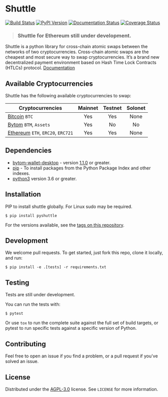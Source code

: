 # Shuttle 

[![Build Status](https://travis-ci.org/meherett/shuttle.svg?branch=ethereum)](https://travis-ci.org/meherett/shuttle?branch=ethereum)
[![PyPI Version](https://img.shields.io/pypi/v/pyshuttle.svg?color=blue)](https://pypi.org/project/pyshuttle)
[![Documentation Status](https://readthedocs.org/projects/shuttle/badge/?version=ethereum)](https://shuttle.readthedocs.io/en/latest/?badge=ethereum)
[![Coverage Status](https://coveralls.io/repos/github/meherett/shuttle/badge.svg?branch=ethereum)](https://coveralls.io/github/meherett/shuttle?branch=ethereum)

> ### Shuttle for Ethereum still under development.

Shuttle is a python library for cross-chain atomic swaps between the networks of two cryptocurrencies. Cross-chain atomic swaps are the cheapest and most secure way to swap cryptocurrencies. It’s a brand new decentralized payment environment based on Hash Time Lock Contracts (HTLCs) protocol. [Documentation](https://shuttle.readthedocs.io/en/ethereum)

## Available Cryptocurrencies

Shuttle has the following available cryptocurrencies to swap:

| Cryptocurrencies                                                             | Mainnet | Testnet | Solonet | 
| ---------------------------------------------------------------------------- | :-----: | :-----: | :-----: |
| [Bitcoin](https://github.com/bitcoin/bitcoin) `BTC`                          | Yes     | Yes     | None    |
| [Bytom](https://github.com/bytom/bytom) `BTM`, `Assets`                      | Yes     | No      | No      |
| [Ethereum](https://github.com/ethereum/go-ethereum) `ETH`, `ERC20`, `ERC721` | Yes     | Yes     | None    |

## Dependencies

* [bytom-wallet-desktop](https://bytom.io/en/wallet/) - version [1.1.0](https://github.com/Bytom/bytom/releases/tag/v1.1.0) or greater.
* [pip](https://pypi.org/project/pip/) - To install packages from the Python Package Index and other indexes.
* [python3](https://www.python.org/downloads/release/python-368/) version 3.6 or greater.

## Installation

PIP to install shuttle globally. For Linux sudo may be required.

```
$ pip install pyshuttle
```

For the versions available, see the [tags on this repository](https://github.com/meherett/shuttle/tags).

## Development

We welcome pull requests. To get started, just fork this repo, clone it locally, and run:

```
$ pip install -e .[tests] -r requirements.txt
```

## Testing

Tests are still under development.

You can run the tests with:

```
$ pytest
```

Or use `tox` to run the complete suite against the full set of build targets, or pytest to run specific 
tests against a specific version of Python.

## Contributing

Feel free to open an issue if you find a problem, or a pull request if you've solved an issue.

## License

Distributed under the [AGPL-3.0](https://github.com/meherett/shuttle/blob/ethereum/LICENSE) license. See ``LICENSE`` for more information.
